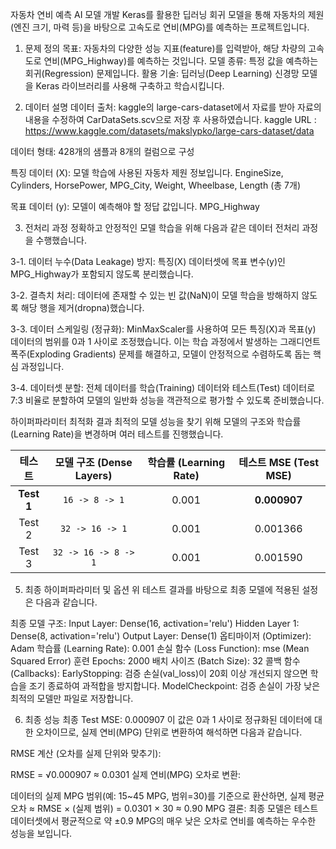 자동차 연비 예측 AI 모델 개발
Keras를 활용한 딥러닝 회귀 모델을 통해 자동차의 제원(엔진 크기, 마력 등)을 바탕으로 고속도로 연비(MPG)를 예측하는 프로젝트입니다.

1. 문제 정의
목표: 자동차의 다양한 성능 지표(feature)를 입력받아, 해당 차량의 고속도로 연비(MPG_Highway)를 예측하는 것입니다.
모델 종류: 특정 값을 예측하는 회귀(Regression) 문제입니다.
활용 기술: 딥러닝(Deep Learning) 신경망 모델을 Keras 라이브러리를 사용해 구축하고 학습시킵니다.

2. 데이터 설명
데이터 출처: 
kaggle의 large-cars-dataset에서 자료를 받아 자료의 내용을 수정하여 CarDataSets.scv으로 저장 후 사용하였습니다.
kaggle URL : https://www.kaggle.com/datasets/makslypko/large-cars-dataset/data

데이터 형태: 428개의 샘플과 8개의 컬럼으로 구성

특징 데이터 (X): 모델 학습에 사용된 자동차 제원 정보입니다.
EngineSize, Cylinders, HorsePower, MPG_City, Weight, Wheelbase, Length (총 7개)

목표 데이터 (y): 모델이 예측해야 할 정답 값입니다.
MPG_Highway

3. 전처리 과정
정확하고 안정적인 모델 학습을 위해 다음과 같은 데이터 전처리 과정을 수행했습니다.

3-1. 데이터 누수(Data Leakage) 방지:
특징(X) 데이터셋에 목표 변수(y)인 MPG_Highway가 포함되지 않도록 분리했습니다.

3-2. 결측치 처리:
데이터에 존재할 수 있는 빈 값(NaN)이 모델 학습을 방해하지 않도록 해당 행을 제거(dropna)했습니다.

3-3. 데이터 스케일링 (정규화):
MinMaxScaler를 사용하여 모든 특징(X)과 목표(y) 데이터의 범위를 0과 1 사이로 조정했습니다.
이는 학습 과정에서 발생하는 그래디언트 폭주(Exploding Gradients) 문제를 해결하고, 모델이 안정적으로 수렴하도록 돕는 핵심 과정입니다.

3-4. 데이터셋 분할:
전체 데이터를 학습(Training) 데이터와 테스트(Test) 데이터로 7:3 비율로 분할하여 모델의 일반화 성능을 객관적으로 평가할 수 있도록 준비했습니다.

하이퍼파라미터 최적화 결과
최적의 모델 성능을 찾기 위해 모델의 구조와 학습률(Learning Rate)을 변경하며 여러 테스트를 진행했습니다.

| 테스트 | 모델 구조 (Dense Layers) | 학습률 (Learning Rate) | 테스트 MSE (Test MSE) |
| :---: | :---: | :---: | :---: |
| **Test 1** | `16 -> 8 -> 1` | 0.001 | **0.000907** |
| Test 2 | `32 -> 16 -> 1` | 0.001 | 0.001366 |
| Test 3 | `32 -> 16 -> 8 -> 1` | 0.001 | 0.001590 |

5. 최종 하이퍼파라미터 및 옵션
위 테스트 결과를 바탕으로 최종 모델에 적용된 설정은 다음과 같습니다.

최종 모델 구조:
Input Layer: Dense(16, activation='relu')
Hidden Layer 1: Dense(8, activation='relu')
Output Layer: Dense(1)
옵티마이저 (Optimizer): Adam
학습률 (Learning Rate): 0.001
손실 함수 (Loss Function): mse (Mean Squared Error)
훈련 Epochs: 2000
배치 사이즈 (Batch Size): 32
콜백 함수 (Callbacks):
EarlyStopping: 검증 손실(val_loss)이 20회 이상 개선되지 않으면 학습을 조기 종료하여 과적합을 방지합니다.
ModelCheckpoint: 검증 손실이 가장 낮은 최적의 모델만 파일로 저장합니다.

6. 최종 성능
최종 Test MSE: 0.000907
이 값은 0과 1 사이로 정규화된 데이터에 대한 오차이므로, 실제 연비(MPG) 단위로 변환하여 해석하면 다음과 같습니다.

RMSE 계산 (오차를 실제 단위와 맞추기):

RMSE = √0.000907 ≈ 0.0301
실제 연비(MPG) 오차로 변환:

데이터의 실제 MPG 범위(예: 15~45 MPG, 범위=30)를 기준으로 환산하면,
실제 평균 오차 ≈ RMSE × (실제 범위) = 0.0301 × 30 ≈ 0.90 MPG
결론: 최종 모델은 테스트 데이터셋에서 평균적으로 약 ±0.9 MPG의 매우 낮은 오차로 연비를 예측하는 우수한 성능을 보입니다.
